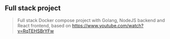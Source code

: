 ## Full stack project

> Full stack Docker compose project with Golang, NodeJS backend and React frontend, based on https://www.youtube.com/watch?v=RqTEHSBrYFw